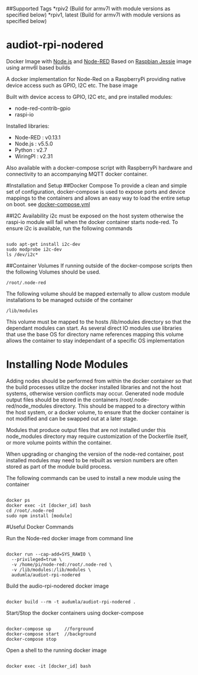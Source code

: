 ##Supported Tags
*rpiv2 (Build for armv7l with module versions as specified below) 
*rpiv1, latest (Build for armv7l with module versions as specified below)

# audiot-rpi-nodered
Docker Image with [Node.js](https://nodejs.org/) and [Node-RED](http://nodered.org/)
Based on [Raspbian Jessie](resin/rpi-raspbian:jessie) image using armv6l based builds

A docker implementation for Node-Red on a RaspberryPi providing native device access such as GPIO, I2C etc. The base image

Built with device access to GPIO, I2C etc, and pre installed modules: 
   * node-red-contrib-gpio
   * raspi-io

Installed libraries:
   * Node-RED : v0.13.1
   * Node.js : v5.5.0
   * Python : v2.7
   * WiringPI : v2.31

Also available with a docker-compose script with RaspberryPi hardware and connectivity to an accompanying MQTT docker container. 

#Installation and Setup
##Docker Compose
To provide a clean and simple set of configuration, docker-compose is used to expose ports and device mappings to the containers and allows an easy way to load the entire setup on boot.
see [docker-compose.yml](./docker-compose.yml)

##I2C Availability
i2c must be exposed on the host system otherwise the raspi-io module will fail when the docker container starts node-red. To ensure i2c is available, run the following commands  
```Shell

sudo apt-get install i2c-dev
sudo modprobe i2c-dev
ls /dev/i2c*
```

##Container Volumes
If running outside of the docker-compose scripts then the following Volumes should be used.

```
/root/.node-red 
```
The following volume should be mapped externally to allow custom module installations to be managed outside of the container

```
/lib/modules
```
This volume must be mapped to the hosts /lib/modules directory so that the dependant modules can start. As several direct IO modules use libraries that use the base OS for directory name references mapping this volume allows the container to stay independant of a specific OS implementation 

# Installing Node Modules
Adding nodes should be performed from within the docker container so that the build processes utilize the docker installed libraries and not the host systems, otherwise version conflicts may occur. 
Generated node module output files should be stored in the containers /root/.node-red/node_modules directory. This should be mapped to a directory within the host system, or a docker volume, to ensure that the docker container is not modified and can be swapped out at a later stage. 

Modules that produce output files that are not installed under this node_modules directory may require customization of the Dockerfile itself, or more volume points within the container. 

When upgrading or changing the version of the node-red container, post installed modules may need to be rebuilt as version numbers are often stored as part of the module build process.

The following commands can be used to install a new module using the container
```Shell

docker ps
docker exec -it [docker_id] bash
cd /root/.node-red
sudo npm install [module]
```
#Useful Docker Commands

Run the Node-red docker image from command line
```Shell

docker run --cap-add=SYS_RAWIO \
  --privileged=true \
  -v /home/pi/node-red:/root/.node-red \
  -v /lib/modules:/lib/modules \
  audumla/audiot-rpi-nodered
```

Build the audio-rpi-nodered docker image
```Shell

docker build --rm -t audumla/audiot-rpi-nodered .
```

Start/Stop the docker containers using docker-compose
```Shell

docker-compose up     //forground
docker-compose start  //background
docker-compose stop
```

Open a shell to the running docker image
```Shell

docker exec -it [docker_id] bash
```


